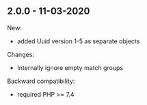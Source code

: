 ## 2.0.0 - 11-03-2020

New:
 - added Uuid version 1-5 as separate objects

Changes:
 - Internally ignore empty match groups

Backward compatibility:
 - required PHP >= 7.4
